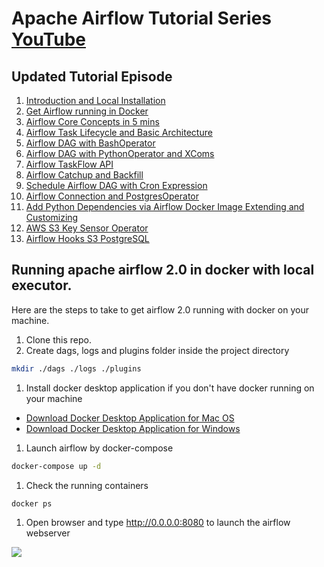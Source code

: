 # Apache Airflow Tutorial Series [YouTube](https://www.youtube.com/watch?v=z7xyNOF8tak&list=PLwFJcsJ61oujAqYpMp1kdUBcPG0sE0QMT)
## Updated Tutorial Episode
1. [Introduction and Local Installation](https://www.youtube.com/watch?v=z7xyNOF8tak&list=PLwFJcsJ61oujAqYpMp1kdUBcPG0sE0QMT&index=1)
2. [Get Airflow running in Docker](https://www.youtube.com/watch?v=J6azvFhndLg&list=PLwFJcsJ61oujAqYpMp1kdUBcPG0sE0QMT&index=2)
3. [Airflow Core Concepts in 5 mins](https://www.youtube.com/watch?v=mtJHMdoi_Gg&list=PLwFJcsJ61oujAqYpMp1kdUBcPG0sE0QMT&index=3)
4. [Airflow Task Lifecycle and Basic Architecture](https://www.youtube.com/watch?v=UFsCvWjQT4w&list=PLwFJcsJ61oujAqYpMp1kdUBcPG0sE0QMT&index=4)
5. [Airflow DAG with BashOperator](https://www.youtube.com/watch?v=CLkzXrjrFKg&list=PLwFJcsJ61oujAqYpMp1kdUBcPG0sE0QMT&index=5)
6. [Airflow DAG with PythonOperator and XComs](https://www.youtube.com/watch?v=IumQX-mm20Y&list=PLwFJcsJ61oujAqYpMp1kdUBcPG0sE0QMT&index=6)
7. [Airflow TaskFlow API](https://www.youtube.com/watch?v=9y0mqWsok_4&list=PLwFJcsJ61oujAqYpMp1kdUBcPG0sE0QMT&index=7)
8. [Airflow Catchup and Backfill](https://www.youtube.com/watch?v=OXOiUeHOQ-0&list=PLwFJcsJ61oujAqYpMp1kdUBcPG0sE0QMT&index=8)
9. [Schedule Airflow DAG with Cron Expression](https://www.youtube.com/watch?v=tpuovQFUByk&list=PLwFJcsJ61oujAqYpMp1kdUBcPG0sE0QMT&index=9)
10. [Airflow Connection and PostgresOperator](https://www.youtube.com/watch?v=S1eapG6gjLU&list=PLwFJcsJ61oujAqYpMp1kdUBcPG0sE0QMT&index=10)
11. [Add Python Dependencies via Airflow Docker Image Extending and Customizing](https://www.youtube.com/watch?v=0UepvC9X4HY&list=PLwFJcsJ61oujAqYpMp1kdUBcPG0sE0QMT&index=11)
12. [AWS S3 Key Sensor Operator](https://www.youtube.com/watch?v=vuxrhipJMCk&list=PLwFJcsJ61oujAqYpMp1kdUBcPG0sE0QMT&index=12)
13. [Airflow Hooks S3 PostgreSQL](https://www.youtube.com/watch?v=rcG4WNwi900&list=PLwFJcsJ61oujAqYpMp1kdUBcPG0sE0QMT&index=13)

## Running apache airflow 2.0 in docker with local executor.
Here are the steps to take to get airflow 2.0 running with docker on your machine. 
1. Clone this repo.
1. Create dags, logs and plugins folder inside the project directory
```bash
mkdir ./dags ./logs ./plugins
```
1. Install docker desktop application if you don't have docker running on your machine
- [Download Docker Desktop Application for Mac OS](https://hub.docker.com/editions/community/docker-ce-desktop-mac)
- [Download Docker Desktop Application for Windows](https://hub.docker.com/editions/community/docker-ce-desktop-windows)
1. Launch airflow by docker-compose
```bash
docker-compose up -d
```
1. Check the running containers
```bash
docker ps
```
1. Open browser and type http://0.0.0.0:8080 to launch the airflow webserver

![](images/screenshot_airflow_docker.png)
